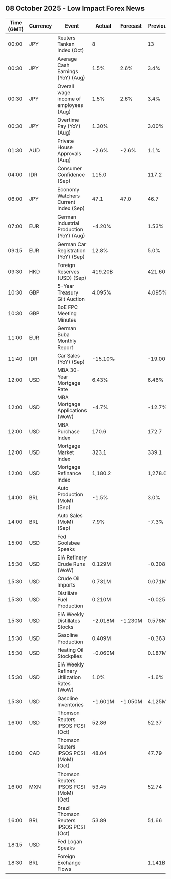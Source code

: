 ## 08 October 2025 - Low Impact Forex News

| Time (GMT) | Currency | Event | Actual | Forecast | Previous |
|------|----------|-------|--------|----------|----------|
| 00:00 | JPY | Reuters Tankan Index (Oct) | 8 |  | 13 |
| 00:30 | JPY | Average Cash Earnings (YoY) (Aug) | 1.5% | 2.6% | 3.4% |
| 00:30 | JPY | Overall wage income of employees (Aug) | 1.5% | 2.6% | 3.4% |
| 00:30 | JPY | Overtime Pay (YoY) (Aug) | 1.30% |  | 3.00% |
| 01:30 | AUD | Private House Approvals (Aug) | -2.6% | -2.6% | 1.1% |
| 04:00 | IDR | Consumer Confidence (Sep) | 115.0 |  | 117.2 |
| 06:00 | JPY | Economy Watchers Current Index (Sep) | 47.1 | 47.0 | 46.7 |
| 07:00 | EUR | German Industrial Production (YoY) (Aug) | -4.20% |  | 1.53% |
| 09:15 | EUR | German Car Registration (YoY) (Sep) | 12.8% |  | 5.0% |
| 09:30 | HKD | Foreign Reserves (USD) (Sep) | 419.20B |  | 421.60B |
| 10:30 | GBP | 5-Year Treasury Gilt Auction | 4.095% |  | 4.095% |
| 10:30 | GBP | BoE FPC Meeting Minutes |  |  |  |
| 11:00 | EUR | German Buba Monthly Report |  |  |  |
| 11:40 | IDR | Car Sales (YoY) (Sep) | -15.10% |  | -19.00% |
| 12:00 | USD | MBA 30-Year Mortgage Rate | 6.43% |  | 6.46% |
| 12:00 | USD | MBA Mortgage Applications (WoW) | -4.7% |  | -12.7% |
| 12:00 | USD | MBA Purchase Index | 170.6 |  | 172.7 |
| 12:00 | USD | Mortgage Market Index | 323.1 |  | 339.1 |
| 12:00 | USD | Mortgage Refinance Index | 1,180.2 |  | 1,278.6 |
| 14:00 | BRL | Auto Production (MoM) (Sep) | -1.5% |  | 3.0% |
| 14:00 | BRL | Auto Sales (MoM) (Sep) | 7.9% |  | -7.3% |
| 15:00 | USD | Fed Goolsbee Speaks |  |  |  |
| 15:30 | USD | EIA Refinery Crude Runs (WoW) | 0.129M |  | -0.308M |
| 15:30 | USD | Crude Oil Imports | 0.731M |  | 0.071M |
| 15:30 | USD | Distillate Fuel Production | 0.210M |  | -0.025M |
| 15:30 | USD | EIA Weekly Distillates Stocks | -2.018M | -1.230M | 0.578M |
| 15:30 | USD | Gasoline Production | 0.409M |  | -0.363M |
| 15:30 | USD | Heating Oil Stockpiles | -0.060M |  | 0.187M |
| 15:30 | USD | EIA Weekly Refinery Utilization Rates (WoW) | 1.0% |  | -1.6% |
| 15:30 | USD | Gasoline Inventories | -1.601M | -1.050M | 4.125M |
| 16:00 | USD | Thomson Reuters IPSOS PCSI (Oct) | 52.86 |  | 52.37 |
| 16:00 | CAD | Thomson Reuters IPSOS PCSI (MoM) (Oct) | 48.04 |  | 47.79 |
| 16:00 | MXN | Thomson Reuters IPSOS PCSI (MoM) (Oct) | 53.45 |  | 52.74 |
| 16:00 | BRL | Brazil Thomson Reuters IPSOS PCSI (Oct) | 53.89 |  | 51.66 |
| 18:15 | USD | Fed Logan Speaks |  |  |  |
| 18:30 | BRL | Foreign Exchange Flows |  |  | 1.141B |
